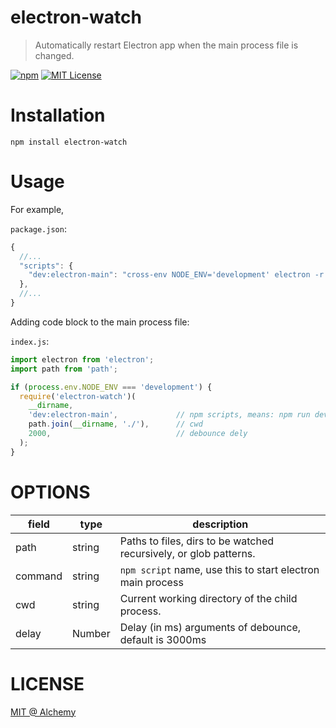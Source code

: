 # electron-watch

> Automatically restart Electron app when the main process file is changed.

[![npm](https://img.shields.io/npm/v/electron-watch.svg)](https://www.npmjs.com/package/electron-watch)
[![MIT License](https://img.shields.io/github/license/IceEnd/electron-watch.svg)](https://github.com/IceEnd/electron-watch/blob/master/LICENSE)

# Installation

```shell
npm install electron-watch
```

# Usage

For example,

`package.json`:

```js
{
  //...
  "scripts": {
    "dev:electron-main": "cross-env NODE_ENV='development' electron -r babel-register ./app/renderer/",
  },
  //...
}

```
Adding code block to the main process file:

`index.js`:

```js
import electron from 'electron';
import path from 'path';

if (process.env.NODE_ENV === 'development') {
  require('electron-watch')(
    __dirname,
    'dev:electron-main',             // npm scripts, means: npm run dev:electron-main
    path.join(__dirname, './'),      // cwd
    2000,                            // debounce dely
  );
}
```

# OPTIONS

|field      |type                |description                                                      |
|-----      |----                |----                                                             |
|path       |string              |Paths to files, dirs to be watched recursively, or glob patterns.|
|command    |string              |`npm script` name, use this to start electron main process       |
|cwd        |string              |Current working directory of the child process.                  |
|delay       |Number              |Delay (in ms) arguments of debounce, default is 3000ms            |
# LICENSE

[MIT @ Alchemy](https://github.com/IceEnd/electron-watch/blob/master/LICENSE)
